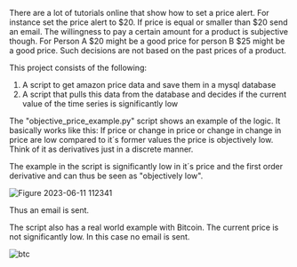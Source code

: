 There are a lot of tutorials online that show how to set a price alert. For instance set the price alert to $20. If price is equal or smaller than $20 send an email. The willingness to pay a certain amount for a product is subjective though. For Person A $20 might be a good price for person B $25 might be a good price. Such decisions are not based on the past prices of a product.

This project consists of the following:
1. A script to get amazon price data and save them in a mysql database
2. A script that pulls this data from the database and decides if the current value of the time series is significantly low

The "objective_price_example.py" script shows an example of the logic. It basically works like this:
If price or change in price or change in change in price are low compared to it´s former values the price is objectively low. Think of it as derivatives just in a discrete manner.

The example in the script is significantly low in it´s price and the first order derivative and can thus be seen as "objectively low".

![Figure 2023-06-11 112341](https://github.com/mbuerg/objective_price_alert/assets/106337257/0248b14e-45f2-4c6c-902f-c61de511788a)

Thus an email is sent.

The script also has a real world example with Bitcoin. The current price is not significantly low. In this case no email is sent.

![btc](https://github.com/mbuerg/objective_price_alert/assets/106337257/6e24cbef-e92d-47f6-b68f-bae5abf86fae)
